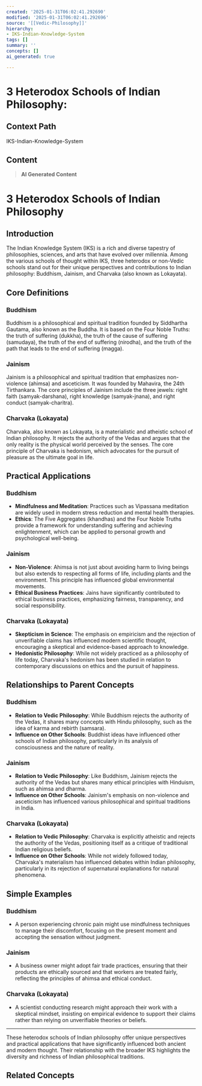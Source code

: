 ```yaml
---
created: '2025-01-31T06:02:41.292690'
modified: '2025-01-31T06:02:41.292696'
source: '[[Vedic-Philosophy]]'
hierarchy:
- IKS-Indian-Knowledge-System
tags: []
summary: ''
concepts: []
ai_generated: true

---
```


# 3 Heterodox Schools of Indian Philosophy:

## Context Path
IKS-Indian-Knowledge-System

## Content
> **AI Generated Content**
 # 3 Heterodox Schools of Indian Philosophy

## Introduction

The Indian Knowledge System (IKS) is a rich and diverse tapestry of philosophies, sciences, and arts that have evolved over millennia. Among the various schools of thought within IKS, three heterodox or non-Vedic schools stand out for their unique perspectives and contributions to Indian philosophy: Buddhism, Jainism, and Charvaka (also known as Lokayata).

## Core Definitions

### Buddhism
Buddhism is a philosophical and spiritual tradition founded by Siddhartha Gautama, also known as the Buddha. It is based on the Four Noble Truths: the truth of suffering (dukkha), the truth of the cause of suffering (samudaya), the truth of the end of suffering (nirodha), and the truth of the path that leads to the end of suffering (magga).

### Jainism
Jainism is a philosophical and spiritual tradition that emphasizes non-violence (ahimsa) and asceticism. It was founded by Mahavira, the 24th Tirthankara. The core principles of Jainism include the three jewels: right faith (samyak-darshana), right knowledge (samyak-jnana), and right conduct (samyak-charitra).

### Charvaka (Lokayata)
Charvaka, also known as Lokayata, is a materialistic and atheistic school of Indian philosophy. It rejects the authority of the Vedas and argues that the only reality is the physical world perceived by the senses. The core principle of Charvaka is hedonism, which advocates for the pursuit of pleasure as the ultimate goal in life.

## Practical Applications

### Buddhism
- **Mindfulness and Meditation**: Practices such as Vipassana meditation are widely used in modern stress reduction and mental health therapies.
- **Ethics**: The Five Aggregates (khandhas) and the Four Noble Truths provide a framework for understanding suffering and achieving enlightenment, which can be applied to personal growth and psychological well-being.

### Jainism
- **Non-Violence**: Ahimsa is not just about avoiding harm to living beings but also extends to respecting all forms of life, including plants and the environment. This principle has influenced global environmental movements.
- **Ethical Business Practices**: Jains have significantly contributed to ethical business practices, emphasizing fairness, transparency, and social responsibility.

### Charvaka (Lokayata)
- **Skepticism in Science**: The emphasis on empiricism and the rejection of unverifiable claims has influenced modern scientific thought, encouraging a skeptical and evidence-based approach to knowledge.
- **Hedonistic Philosophy**: While not widely practiced as a philosophy of life today, Charvaka's hedonism has been studied in relation to contemporary discussions on ethics and the pursuit of happiness.

## Relationships to Parent Concepts

### Buddhism
- **Relation to Vedic Philosophy**: While Buddhism rejects the authority of the Vedas, it shares many concepts with Hindu philosophy, such as the idea of karma and rebirth (samsara).
- **Influence on Other Schools**: Buddhist ideas have influenced other schools of Indian philosophy, particularly in its analysis of consciousness and the nature of reality.

### Jainism
- **Relation to Vedic Philosophy**: Like Buddhism, Jainism rejects the authority of the Vedas but shares many ethical principles with Hinduism, such as ahimsa and dharma.
- **Influence on Other Schools**: Jainism's emphasis on non-violence and asceticism has influenced various philosophical and spiritual traditions in India.

### Charvaka (Lokayata)
- **Relation to Vedic Philosophy**: Charvaka is explicitly atheistic and rejects the authority of the Vedas, positioning itself as a critique of traditional Indian religious beliefs.
- **Influence on Other Schools**: While not widely followed today, Charvaka's materialism has influenced debates within Indian philosophy, particularly in its rejection of supernatural explanations for natural phenomena.

## Simple Examples

### Buddhism
- A person experiencing chronic pain might use mindfulness techniques to manage their discomfort, focusing on the present moment and accepting the sensation without judgment.

### Jainism
- A business owner might adopt fair trade practices, ensuring that their products are ethically sourced and that workers are treated fairly, reflecting the principles of ahimsa and ethical conduct.

### Charvaka (Lokayata)
- A scientist conducting research might approach their work with a skeptical mindset, insisting on empirical evidence to support their claims rather than relying on unverifiable theories or beliefs.

---

These heterodox schools of Indian philosophy offer unique perspectives and practical applications that have significantly influenced both ancient and modern thought. Their relationship with the broader IKS highlights the diversity and richness of Indian philosophical traditions.

## Related Concepts
